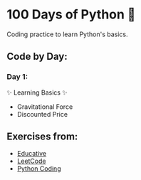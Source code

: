 # 100 Days of Python 🐍
Coding practice to learn Python's basics.

## Code by Day:
### Day 1:
✨ Learning Basics ✨
- Gravitational Force
- Discounted Price

## Exercises from:
- [Educative](https://www.educative.io/learn/home)
- [LeetCode](https://leetcode.com)
- [Python Coding](https://youtube.com/playlist?list=PLeLGx0BaYD6Zr_3ReRhyZHLoO35uEVmcJ&si=hq5QaU2K9G_FsDOC)